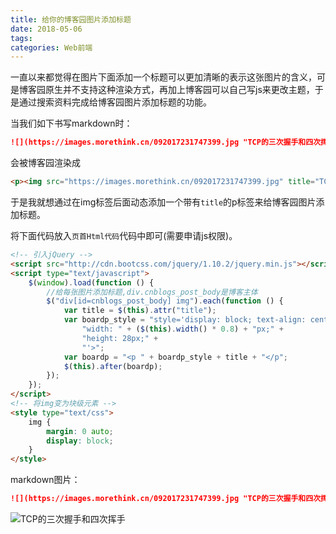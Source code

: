 ```yaml
---
title: 给你的博客园图片添加标题
date: 2018-05-06
tags:
categories: Web前端
---
```


一直以来都觉得在图片下面添加一个标题可以更加清晰的表示这张图片的含义，可是博客园原生并不支持这种渲染方式，再加上博客园可以自己写js来更改主题，于是通过搜索资料完成给博客园图片添加标题的功能。

<!-- more -->
当我们如下书写markdown时：
```markdown
![](https://images.morethink.cn/092017231747399.jpg "TCP的三次握手和四次挥手")
```
会被博客园渲染成
```html
<p><img src="https://images.morethink.cn/092017231747399.jpg" title="TCP的三次握手和四次挥手"></p>
```

于是我就想通过在img标签后面动态添加一个带有`title`的p标签来给博客园图片添加标题。

将下面代码放入`页首Html代码`代码中即可(需要申请js权限)。

```html
<!-- 引入jQuery -->
<script src="http://cdn.bootcss.com/jquery/1.10.2/jquery.min.js"></script>
<script type="text/javascript">
    $(window).load(function () {
        //给每张图片添加标题,div.cnblogs_post_body是博客主体
        $("div[id=cnblogs_post_body] img").each(function () {
            var title = $(this).attr("title");
            var boardp_style = "style='display: block; text-align: center; color: #969696;padding: 10px;border-bottom: 1px solid #d9d9d9;margin: 0 auto;" +
                "width: " + ($(this).width() * 0.8) + "px;" +
                "height: 28px;" +
                "'>";
            var boardp = "<p " + boardp_style + title + "</p";
            $(this).after(boardp);
        });
    });
</script>
<!-- 将img变为块级元素 -->
<style type="text/css">
    img {
        margin: 0 auto;
        display: block;
    }
</style>
```

markdown图片：
```markdown
![](https://images.morethink.cn/092017231747399.jpg "TCP的三次握手和四次挥手")
```

![](https://images.morethink.cn/092017231747399.jpg "TCP的三次握手和四次挥手")
